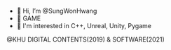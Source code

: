 - 👋 Hi, I’m @SungWonHwang
- 👀 GAME
- 🌱 I'm interested in C++, Unreal, Unity, Pygame


@KHU DIGITAL CONTENTS(2019) & SOFTWARE(2021)
